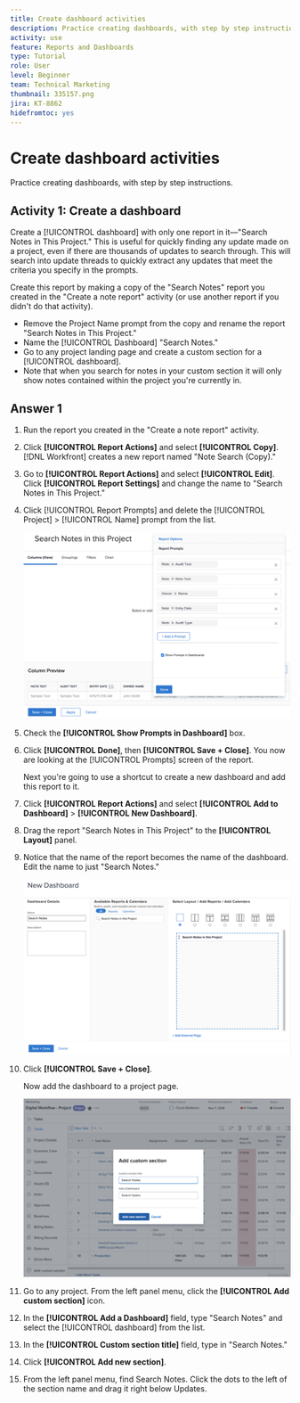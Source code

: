 ```yaml
---
title: Create dashboard activities
description: Practice creating dashboards, with step by step instructions.
activity: use
feature: Reports and Dashboards
type: Tutorial
role: User
level: Beginner
team: Technical Marketing
thumbnail: 335157.png
jira: KT-8862
hidefromtoc: yes
---
```

# Create dashboard activities

Practice creating dashboards, with step by step instructions.

## Activity 1: Create a dashboard

Create a [!UICONTROL dashboard] with only one report in it—"Search Notes in This Project." This is useful for quickly finding any update made on a project, even if there are thousands of updates to search through. This will search into update threads to quickly extract any updates that meet the criteria you specify in the prompts.

Create this report by making a copy of the "Search Notes" report you created in the "Create a note report" activity (or use another report if you didn't do that activity).

* Remove the Project Name prompt from the copy and rename the report "Search Notes in This Project."
* Name the [!UICONTROL Dashboard] "Search Notes."
* Go to any project landing page and create a custom section for a [!UICONTROL dashboard].
* Note that when you search for notes in your custom section it will only show notes contained within the project you're currently in.

## Answer 1

1. Run the report you created in the "Create a note report" activity.
1. Click **[!UICONTROL Report Actions]** and select **[!UICONTROL Copy]**. [!DNL Workfront] creates a new report named "Note Search (Copy)."
1. Go to **[!UICONTROL Report Actions]** and select **[!UICONTROL Edit]**. Click **[!UICONTROL Report Settings]** and change the name to "Search Notes in This Project."
1. Click [!UICONTROL Report Prompts] and delete the [!UICONTROL Project] > [!UICONTROL Name] prompt from the list.

   ![An image of the screen to create a new dashboard](assets/edit-report-prompts.png)

1. Check the **[!UICONTROL Show Prompts in Dashboard]** box.
1. Click **[!UICONTROL Done]**, then **[!UICONTROL Save + Close]**. You now are looking at the [!UICONTROL Prompts] screen of the report.

   Next you're going to use a shortcut to create a new dashboard and add this report to it.

1. Click **[!UICONTROL Report Actions]** and select **[!UICONTROL Add to Dashboard]** > **[!UICONTROL New Dashboard]**.
1. Drag the report "Search Notes in This Project" to the **[!UICONTROL Layout]** panel.
1. Notice that the name of the report becomes the name of the dashboard. Edit the name to just "Search Notes."

   ![An image of the screen to create a new dashboard](assets/create-dashboard.png)

1. Click **[!UICONTROL Save + Close]**.

   Now add the dashboard to a project page.

   ![An image of the screen to create a new dashboard](assets/add-custom-section.png)

1. Go to any project. From the left panel menu, click the **[!UICONTROL Add custom section]** icon.
1. In the **[!UICONTROL Add a Dashboard]** field, type "Search Notes" and select the [!UICONTROL dashboard] from the list.
1. In the **[!UICONTROL Custom section title]** field, type in "Search Notes."
1. Click **[!UICONTROL Add new section]**.
1. From the left panel menu, find Search Notes. Click the dots to the left of the section name and drag it right below Updates.
